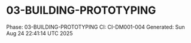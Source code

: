 # 03-BUILDING-PROTOTYPING
Phase: 03-BUILDING-PROTOTYPING
CI: CI-DM001-004
Generated: Sun Aug 24 22:41:14 UTC 2025
